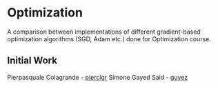 # Optimization
A comparison between implementations of different gradient-based optimization algorithms (SGD, Adam etc.) done for Optimization course.

## Initial Work
Pierpasquale Colagrande - [pierclgr](https://github.com/pierclgr)
Simone Gayed Said - [guyez](https://github.com/guyez)
